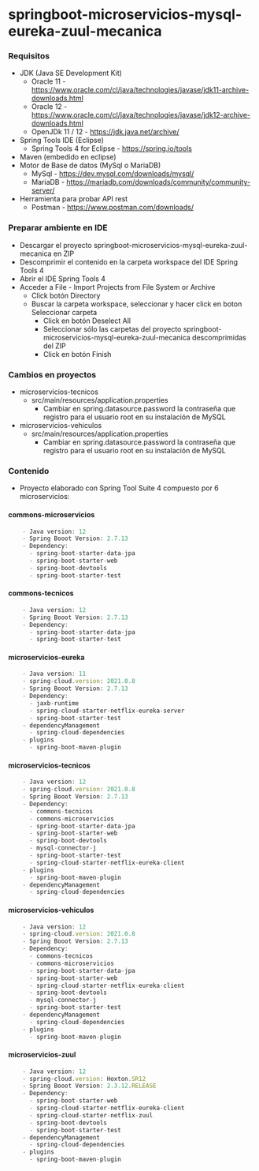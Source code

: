 # springboot-microservicios-mysql-eureka-zuul-mecanica

### Requisitos
- JDK (Java SE Development Kit)
  - Oracle 11 - <https://www.oracle.com/cl/java/technologies/javase/jdk11-archive-downloads.html>
  - Oracle 12 - <https://www.oracle.com/cl/java/technologies/javase/jdk12-archive-downloads.html>
  - OpenJDk 11 / 12 - <https://jdk.java.net/archive/>
- Spring Tools IDE (Eclipse)
  - Spring Tools 4 for Eclipse - <https://spring.io/tools>
- Maven (embedido en eclipse)
- Motor de Base de datos (MySql o MariaDB)
  - MySql - <https://dev.mysql.com/downloads/mysql/>
  - MariaDB - <https://mariadb.com/downloads/community/community-server/>
- Herramienta para probar API rest
  - Postman - <https://www.postman.com/downloads/>
### Preparar ambiente en IDE
- Descargar el proyecto springboot-microservicios-mysql-eureka-zuul-mecanica en ZIP
- Descomprimir el contenido en la carpeta workspace del IDE Spring Tools 4
- Abrir el IDE Spring Tools 4
- Acceder a File - Import Projects from File System or Archive
  - Click botón Directory
  - Buscar la carpeta workspace, seleccionar y hacer click en boton Seleccionar carpeta
    - Click en botón Deselect All
    - Seleccionar sólo las carpetas del proyecto springboot-microservicios-mysql-eureka-zuul-mecanica descomprimidas del ZIP
    - Click en botón Finish
### Cambios en proyectos
- microservicios-tecnicos
  - src/main/resources/application.properties
    - Cambiar en spring.datasource.password la contraseña que registro para el usuario root en su instalación de MySQL 
- microservicios-vehiculos
  - src/main/resources/application.properties
    - Cambiar en spring.datasource.password la contraseña que registro para el usuario root en su instalación de MySQL 
### Contenido
- Proyecto elaborado con Spring Tool Suite 4 compuesto por 6 microservicios:
#### commons-microservicios
```javascript
    - Java version: 12
    - Spring Booot Version: 2.7.13
    - Dependency:
      - spring-boot-starter-data-jpa
      - spring-boot-starter-web
      - spring-boot-devtools
      - spring-boot-starter-test
```
#### commons-tecnicos
```javascript
    - Java version: 12
    - Spring Booot Version: 2.7.13
    - Dependency:
      - spring-boot-starter-data-jpa
      - spring-boot-starter-test
```
#### microservicios-eureka
```javascript
    - Java version: 11
    - spring-cloud.version: 2021.0.8
    - Spring Booot Version: 2.7.13
    - Dependency:
      - jaxb-runtime
      - spring-cloud-starter-netflix-eureka-server
      - spring-boot-starter-test
    - dependencyManagement
      - spring-cloud-dependencies
    - plugins
      - spring-boot-maven-plugin
```
#### microservicios-tecnicos
```javascript
    - Java version: 12
    - spring-cloud.version: 2021.0.8
    - Spring Booot Version: 2.7.13
    - Dependency:
      - commons-tecnicos
      - commons-microservicios
      - spring-boot-starter-data-jpa
      - spring-boot-starter-web
      - spring-boot-devtools
      - mysql-connector-j
      - spring-boot-starter-test
      - spring-cloud-starter-netflix-eureka-client
    - plugins
      - spring-boot-maven-plugin
    - dependencyManagement
      - spring-cloud-dependencies
```
#### microservicios-vehiculos
```javascript
    - Java version: 12
    - spring-cloud.version: 2021.0.8
    - Spring Booot Version: 2.7.13
    - Dependency:
      - commons-tecnicos
      - commons-microservicios
      - spring-boot-starter-data-jpa
      - spring-boot-starter-web
      - spring-cloud-starter-netflix-eureka-client
      - spring-boot-devtools
      - mysql-connector-j
      - spring-boot-starter-test
    - dependencyManagement
      - spring-cloud-dependencies
    - plugins
      - spring-boot-maven-plugin
```
#### microservicios-zuul
```javascript
    - Java version: 12
    - spring-cloud.version: Hoxton.SR12
    - Spring Booot Version: 2.3.12.RELEASE
    - Dependency:
      - spring-boot-starter-web
      - spring-cloud-starter-netflix-eureka-client
      - spring-cloud-starter-netflix-zuul
      - spring-boot-devtools
      - spring-boot-starter-test
    - dependencyManagement
      - spring-cloud-dependencies
    - plugins
      - spring-boot-maven-plugin
```




 
